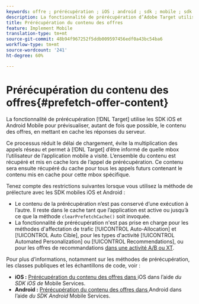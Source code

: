 ```yaml
---
keywords: offre ; prérécupération ; iOS ; android ; sdk ; mobile ; sdk mobile ; sdk mobile
description: La fonctionnalité de prérécupération d’Adobe Target utilise les SDK iOS et Android Mobile pour prévisualiser, autant de fois que possible, le contenu des offres, en mettant en cache les réponses du serveur.
title: Prérécupération du contenu des offres
feature: Implement Mobile
translation-type: tm+mt
source-git-commit: 48b94f967252f5ddb009597456edf0a43bc54ba6
workflow-type: tm+mt
source-wordcount: '241'
ht-degree: 60%

---
```



# Prérécupération du contenu des offres{#prefetch-offer-content}

La fonctionnalité de prérécupération [!DNL Target] utilise les SDK iOS et Android Mobile pour prévisualiser, autant de fois que possible, le contenu des offres, en mettant en cache les réponses du serveur.

Ce processus réduit le délai de chargement, évite la multiplication des appels réseau et permet à [!DNL Target] d’être informé de quelle mbox l’utilisateur de l’application mobile a visité. L’ensemble du contenu est récupéré et mis en cache lors de l’appel de prérécupération. Ce contenu sera ensuite récupéré du cache pour tous les appels futurs contenant le contenu mis en cache pour cette mbox spécifique.

Tenez compte des restrictions suivantes lorsque vous utilisez la méthode de prélecture avec les SDK mobiles iOS et Android :

* Le contenu de la prérécupération n’est pas conservé d’une exécution à l’autre. Il reste dans le cache tant que l’application est active ou jusqu’à ce que la méthode `clearPrefetchCache()` soit invoquée.
* La fonctionnalité de prérécupération n&#39;est pas prise en charge pour les méthodes d&#39;affectation de trafic [!UICONTROL Auto-Allocation] et [!UICONTROL Auto Cible], pour les types d&#39;activité [!UICONTROL Automated Personalization] ou [!UICONTROL Recommendations], ou pour les offres de recommandations [dans une activité A/B ou XT](/help/c-recommendations/recommendations-as-an-offer.md).

Pour plus d’informations, notamment sur les méthodes de prérécupération, les classes publiques et les échantillons de code, voir :

* **iOS :**  [Prérécupération du contenu des offres dans ](https://experienceleague.adobe.com/docs/mobile-services/ios/target-ios/c-mob-target-prefetch-ios.html) iOS dans l’aide *du SDK iOS de* Mobile Services.
* **Android :**  [Prérécupération du contenu des offres dans ](https://experienceleague.adobe.com/docs/mobile-services/android/target-android/c-mob-target-prefetch-android.html) Android dans l’aide *du SDK Android* Mobile Services.
